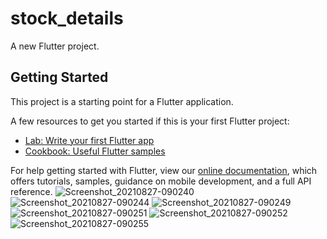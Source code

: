 # stock_details

A new Flutter project.

## Getting Started

This project is a starting point for a Flutter application.

A few resources to get you started if this is your first Flutter project:

- [Lab: Write your first Flutter app](https://flutter.dev/docs/get-started/codelab)
- [Cookbook: Useful Flutter samples](https://flutter.dev/docs/cookbook)

For help getting started with Flutter, view our
[online documentation](https://flutter.dev/docs), which offers tutorials,
samples, guidance on mobile development, and a full API reference.
![Screenshot_20210827-090240](https://user-images.githubusercontent.com/46641187/131068102-e805923f-2218-46bf-ba45-daf1591c1c5a.jpg)
![Screenshot_20210827-090244](https://user-images.githubusercontent.com/46641187/131068118-1395170e-6c2e-431f-8c4a-36d95828ef10.jpg)
![Screenshot_20210827-090249](https://user-images.githubusercontent.com/46641187/131068125-b5b0792e-dd52-4e21-a2c3-979fa7a52ea3.jpg)
![Screenshot_20210827-090251](https://user-images.githubusercontent.com/46641187/131068130-f63e68a6-e5d6-4a19-a676-b338bb5bb577.jpg)
![Screenshot_20210827-090252](https://user-images.githubusercontent.com/46641187/131068136-c63c215e-a322-41e0-bb2c-7eb8ca4f1ae3.jpg)
![Screenshot_20210827-090255](https://user-images.githubusercontent.com/46641187/131068139-f3a85019-b7c5-4223-b3e4-06e5723044d1.jpg)
